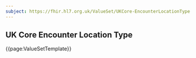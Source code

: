 ```yaml
---
subject: https://fhir.hl7.org.uk/ValueSet/UKCore-EncounterLocationType
---
```

## UK Core Encounter Location Type

{{page:ValueSetTemplate}}